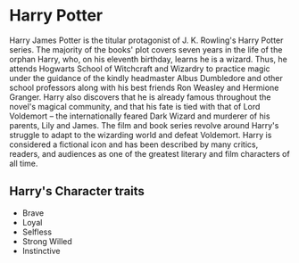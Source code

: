 # Harry Potter

Harry James Potter is the titular protagonist of J. K. Rowling's Harry Potter series. The majority of the books' plot covers seven years in the life of the orphan Harry, who, on his eleventh birthday, learns he is a wizard. Thus, he attends Hogwarts School of Witchcraft and Wizardry to practice magic under the guidance of the kindly headmaster Albus Dumbledore and other school professors along with his best friends Ron Weasley and Hermione Granger. Harry also discovers that he is already famous throughout the novel's magical community, and that his fate is tied with that of Lord Voldemort – the internationally feared Dark Wizard and murderer of his parents, Lily and James. The film and book series revolve around Harry's struggle to adapt to the wizarding world and defeat Voldemort. Harry is considered a fictional icon and has been described by many critics, readers, and audiences as one of the greatest literary and film characters of all time.

## Harry's Character traits
* Brave
* Loyal
* Selfless
* Strong Willed
* Instinctive